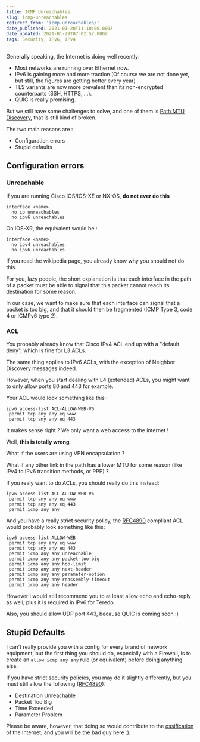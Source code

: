```yaml
---
title: ICMP Unreachables
slug: icmp-unreachables
redirect_from: 'icmp-unreachables/'
date_published: 2021-01-20T11:10:00.000Z
date_updated: 2021-01-29T07:02:57.000Z
tags: Security, IPv6, IPv4
---
```


Generally speaking, the Internet is doing well recently:

- Most networks are running over Ethernet now.
- IPv6 is gaining more and more traction (Of course we are not done yet, but still, the figures are getting better every year)
- TLS variants are now more prevalent than its non-encrypted counterparts (SSH, HTTPS, ...).
- QUIC is really promising.

But we still have some challenges to solve, and one of them is [Path MTU Discovery](https://en.wikipedia.org/wiki/Path_MTU_Discovery), that is still kind of broken.

The two main reasons are :

- Configuration errors
- Stupid defaults

## Configuration errors

### Unreachable

If you are running Cisco IOS/IOS-XE or NX-OS, **do not ever do this**

    interface <name>
      no ip unreachables
      no ipv6 unreachables

On IOS-XR, the equivalent would be :

    interface <name>
      no ipv4 unreachables
      no ipv6 unreachables

If you read the wikipedia page, you already know why you should not do this.

For you, lazy people, the short explanation is that each interface in the path of a packet must be able to signal that this packet cannot reach its destination for some reason.

In our case, we want to make sure that each interface can signal that a packet is too big, and that it should then be fragmented (ICMP Type 3, code 4 or ICMPv6 type 2).

### ACL

You probably already know that Cisco IPv4 ACL end up with a "default deny", which is fine for L3 ACLs.

The same thing applies to IPv6 ACLs, with the exception of Neighbor Discovery messages indeed.

However, when you start dealing with L4 (extended) ACLs, you might want to only allow ports 80 and 443 for example.

Your ACL would look something like this :

    ipv6 access-list ACL-ALLOW-WEB-V6
     permit tcp any any eq www
     permit tcp any any eq 443

It makes sense right ? We only want a web access to the internet !

Well, **this is totally wrong**.

What if the users are using VPN encapsulation ?

What if any other link in the path has a lower MTU for some reason (like IPv4 to IPv6 transition methods, or PPP) ?

If you realy want to do ACLs, you should really do this instead:

    ipv6 access-list ACL-ALLOW-WEB-V6
     permit tcp any any eq www
     permit tcp any any eq 443
     permit icmp any any

And you have a really strict security policy, the [RFC4890](https://tools.ietf.org/html/rfc4890) compliant ACL would probably look something like this:

    ipv6 access-list ALLOW-WEB
     permit tcp any any eq www
     permit tcp any any eq 443
     permit icmp any any unreachable
     permit icmp any any packet-too-big
     permit icmp any any hop-limit
     permit icmp any any next-header
     permit icmp any any parameter-option
     permit icmp any any reassembly-timeout
     permit icmp any any header

However I would still recommend you to at least allow echo and echo-reply as well, plus it is required in IPv6 for Teredo.

Also, you should allow UDP port 443, because QUIC is coming soon :)

## Stupid Defaults

I can't really provide you with a config for every brand of network equipment, but the first thing you should do, especially with a Firewall, is to create an `allow icmp any any` rule (or equivalent) before doing anything else.

If you have strict security policies, you may do it slightly differently, but you must still allow the following ([RFC4890](https://tools.ietf.org/html/rfc4890)):

- Destination Unreachable
- Packet Too Big
- Time Exceeded
- Parameter Problem

Please be aware, however, that doing so would contribute to the [ossification](https://en.wikipedia.org/wiki/Protocol_ossification) of the Internet, and you will be the bad guy here :).
